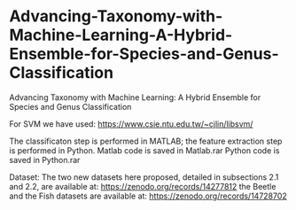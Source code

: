 # Advancing-Taxonomy-with-Machine-Learning-A-Hybrid-Ensemble-for-Species-and-Genus-Classification
Advancing Taxonomy with Machine Learning: A Hybrid Ensemble for Species and Genus Classification

For SVM we have used: https://www.csie.ntu.edu.tw/~cjlin/libsvm/

The classificaton step is performed in MATLAB; the feature extraction step is performed in Python.
Matlab code is saved in Matlab.rar
Python code is saved in Python.rar

Dataset:
The two new datasets here proposed, detailed in subsections 2.1 and 2.2, are available at: https://zenodo.org/records/14277812
the Beetle and the Fish datasets are available at: https://zenodo.org/records/14728702

